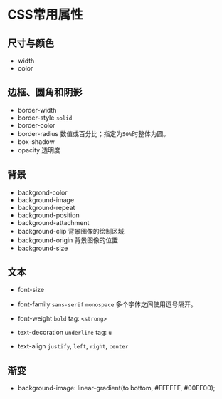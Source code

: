 # CSS常用属性

## 尺寸与颜色

- width
- color

## 边框、圆角和阴影

- border-width
- border-style `solid`
- border-color
- border-radius 数值或百分比；指定为`50%`时整体为圆。
- box-shadow
- opacity 透明度

## 背景

- backgrond-color
- background-image
- background-repeat
- background-position
- background-attachment
- background-clip 背景图像的绘制区域
- background-origin 背景图像的位置
- background-size

## 文本

- font-size
- font-family `sans-serif` `monospace` 多个字体之间使用逗号隔开。
- font-weight `bold` tag: `<strong>`

- text-decoration `underline` tag: `u`
- text-align `justify`, `left`, `right`, `center`

## 渐变

- background-image: linear-gradient(to bottom, #FFFFFF, #00FF00);
